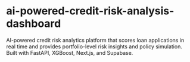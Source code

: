 # ai-powered-credit-risk-analysis-dashboard
AI-powered credit risk analytics platform that scores loan applications in real time and provides portfolio-level risk insights and policy simulation. Built with FastAPI, XGBoost, Next.js, and Supabase.
